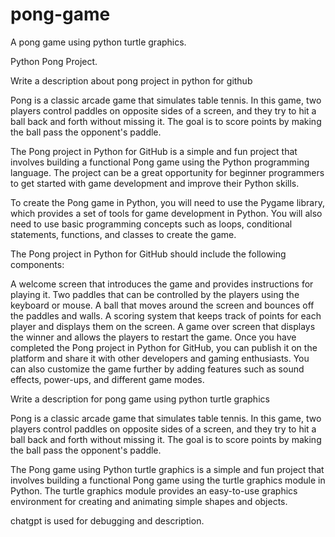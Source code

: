 # pong-game
A pong game using python turtle graphics.

Python Pong Project.



Write a description about pong project in python for github

Pong is a classic arcade game that simulates table tennis. In this game, two players control paddles on opposite sides of a screen, and they try to hit a ball back and forth without missing it. The goal is to score points by making the ball pass the opponent's paddle.

The Pong project in Python for GitHub is a simple and fun project that involves building a functional Pong game using the Python programming language. The project can be a great opportunity for beginner programmers to get started with game development and improve their Python skills.

To create the Pong game in Python, you will need to use the Pygame library, which provides a set of tools for game development in Python. You will also need to use basic programming concepts such as loops, conditional statements, functions, and classes to create the game.

The Pong project in Python for GitHub should include the following components:

A welcome screen that introduces the game and provides instructions for playing it.
Two paddles that can be controlled by the players using the keyboard or mouse.
A ball that moves around the screen and bounces off the paddles and walls.
A scoring system that keeps track of points for each player and displays them on the screen.
A game over screen that displays the winner and allows the players to restart the game.
Once you have completed the Pong project in Python for GitHub, you can publish it on the platform and share it with other developers and gaming enthusiasts. You can also customize the game further by adding features such as sound effects, power-ups, and different game modes.





Write a description for pong game using python turtle graphics 

Pong is a classic arcade game that simulates table tennis. In this game, two players control paddles on opposite sides of a screen, and they try to hit a ball back and forth without missing it. The goal is to score points by making the ball pass the opponent's paddle.

The Pong game using Python turtle graphics is a simple and fun project that involves building a functional Pong game using the turtle graphics module in Python. The turtle graphics module provides an easy-to-use graphics environment for creating and animating simple shapes and objects.

chatgpt is used for debugging and description.
